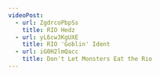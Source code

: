 ```yaml
---
videoPost:
  - url: ZgdrcoPbpSs
    title: RIO Hedz
  - url: yL6cw3KgUXE
    title: RIO 'Goblin' Ident
  - url: iG0H2lmQacc
    title: Don't Let Monsters Eat the Rio
---
```


